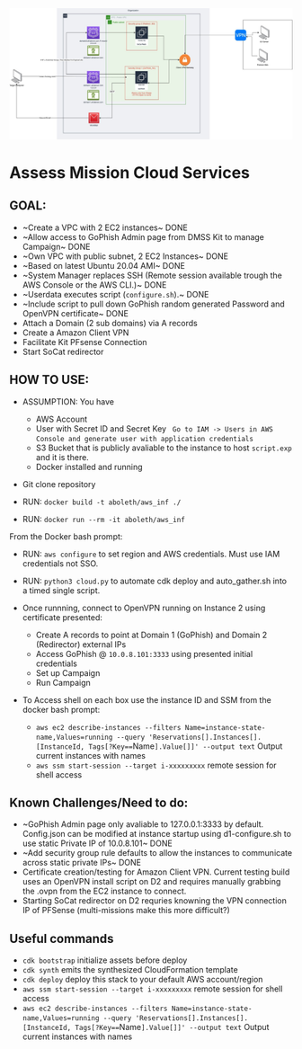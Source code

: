 
![alt text](https://github.com/NebulousAnchor/Aboleth/blob/main/Intended_Build.jpg)


# Assess Mission Cloud Services

## GOAL:  

* ~Create a VPC with 2 EC2 instances~ DONE
* ~Allow access to GoPhish Admin page from DMSS Kit to manage Campaign~ DONE
* ~Own VPC with public subnet, 2 EC2 Instances~ DONE
* ~Based on latest Ubuntu 20.04 AMI~ DONE
* ~System Manager replaces SSH (Remote session available trough the AWS Console or the AWS CLI.)~ DONE
* ~Userdata executes script (`configure.sh`).~ DONE
* ~Include script to pull down GoPhish random generated Password and OpenVPN certificate~ DONE
* Attach a Domain (2 sub domains) via A records
* Create a Amazon Client VPN
* Facilitate Kit PFsense Connection
* Start SoCat redirector



## HOW TO USE:

* ASSUMPTION: You have 
    * AWS Account
    * User with Secret ID and Secret Key ` Go to IAM -> Users in AWS Console and generate user with application credentials`
    * S3 Bucket that is publicly avaliable to the instance to host `script.exp` and it is there.
    * Docker installed and running

* Git clone repository
* RUN: `docker build -t aboleth/aws_inf ./`
* RUN: `docker run --rm -it aboleth/aws_inf`

From the Docker bash prompt:

* RUN: `aws configure` to set region and AWS credentials. Must use IAM credentials not SSO.

* RUN: `python3 cloud.py` to automate cdk deploy and auto_gather.sh into a timed single script.

* Once runnning, connect to OpenVPN running on Instance 2 using certificate presented:
    * Create A records to point at Domain 1 (GoPhish) and Domain 2 (Redirector) external IPs
    * Access GoPhish @ `10.0.8.101:3333` using presented initial credentials
    * Set up Campaign
    * Run Campaign

* To Access shell on each box use the instance ID and SSM from the docker bash prompt:
    * `aws ec2 describe-instances --filters Name=instance-state-name,Values=running --query 'Reservations[].Instances[].[InstanceId, Tags[?Key==`Name`].Value[]]' --output text` Output current instances with names
    * `aws ssm start-session --target i-xxxxxxxxx` remote session for shell access

## Known Challenges/Need to do:

* ~GoPhish Admin page only avaliable to 127.0.0.1:3333 by default.  Config.json can be modified at instance startup using d1-configure.sh to use static Private IP of 10.0.8.101~ DONE
* ~Add security group rule defaults to allow the instances to communicate across static private IPs~ DONE
* Certificate creation/testing for Amazon Client VPN.  Current testing build uses an OpenVPN install script on D2 and requires manually grabbing the .ovpn from the EC2 instance to connect.
* Starting SoCat redirector on D2 requries knowning the VPN connection IP of PFSense (multi-missions make this more difficult?)


## Useful commands

 * `cdk bootstrap`   initialize assets before deploy
 * `cdk synth`       emits the synthesized CloudFormation template
 * `cdk deploy`      deploy this stack to your default AWS account/region
 * `aws ssm start-session --target i-xxxxxxxxx` remote session for shell access
 * `aws ec2 describe-instances --filters Name=instance-state-name,Values=running --query 'Reservations[].Instances[].[InstanceId, Tags[?Key==`Name`].Value[]]' --output text` Output current instances with names


